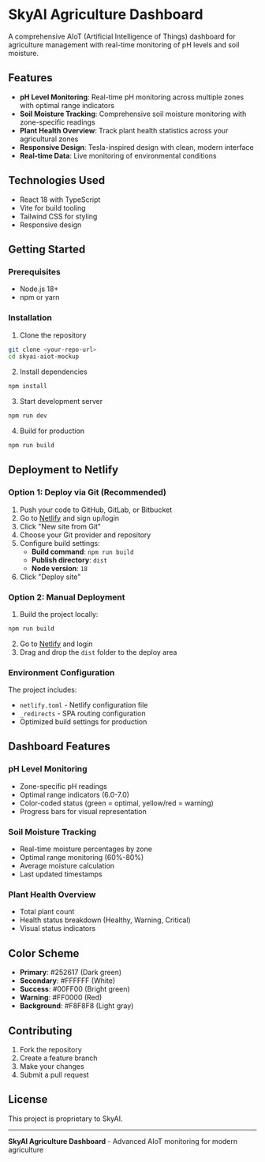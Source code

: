 # SkyAI Agriculture Dashboard

A comprehensive AIoT (Artificial Intelligence of Things) dashboard for agriculture management with real-time monitoring of pH levels and soil moisture.

## Features

- **pH Level Monitoring**: Real-time pH monitoring across multiple zones with optimal range indicators
- **Soil Moisture Tracking**: Comprehensive soil moisture monitoring with zone-specific readings
- **Plant Health Overview**: Track plant health statistics across your agricultural zones
- **Responsive Design**: Tesla-inspired design with clean, modern interface
- **Real-time Data**: Live monitoring of environmental conditions

## Technologies Used

- React 18 with TypeScript
- Vite for build tooling
- Tailwind CSS for styling
- Responsive design

## Getting Started

### Prerequisites

- Node.js 18+ 
- npm or yarn

### Installation

1. Clone the repository
```bash
git clone <your-repo-url>
cd skyai-aiot-mockup
```

2. Install dependencies
```bash
npm install
```

3. Start development server
```bash
npm run dev
```

4. Build for production
```bash
npm run build
```

## Deployment to Netlify

### Option 1: Deploy via Git (Recommended)

1. Push your code to GitHub, GitLab, or Bitbucket
2. Go to [Netlify](https://netlify.com) and sign up/login
3. Click "New site from Git"
4. Choose your Git provider and repository
5. Configure build settings:
   - **Build command**: `npm run build`
   - **Publish directory**: `dist`
   - **Node version**: `18`
6. Click "Deploy site"

### Option 2: Manual Deployment

1. Build the project locally:
```bash
npm run build
```

2. Go to [Netlify](https://netlify.com) and login
3. Drag and drop the `dist` folder to the deploy area

### Environment Configuration

The project includes:
- `netlify.toml` - Netlify configuration file
- `_redirects` - SPA routing configuration
- Optimized build settings for production

## Dashboard Features

### pH Level Monitoring
- Zone-specific pH readings
- Optimal range indicators (6.0-7.0)
- Color-coded status (green = optimal, yellow/red = warning)
- Progress bars for visual representation

### Soil Moisture Tracking
- Real-time moisture percentages by zone
- Optimal range monitoring (60%-80%)
- Average moisture calculation
- Last updated timestamps

### Plant Health Overview
- Total plant count
- Health status breakdown (Healthy, Warning, Critical)
- Visual status indicators

## Color Scheme

- **Primary**: #252617 (Dark green)
- **Secondary**: #FFFFFF (White)
- **Success**: #00FF00 (Bright green)
- **Warning**: #FF0000 (Red)
- **Background**: #F8F8F8 (Light gray)

## Contributing

1. Fork the repository
2. Create a feature branch
3. Make your changes
4. Submit a pull request

## License

This project is proprietary to SkyAI.

---

**SkyAI Agriculture Dashboard** - Advanced AIoT monitoring for modern agriculture